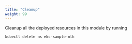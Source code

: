 ```yaml
---
title: "Cleanup"
weight: 99
---
```


Cleanup all the deployed resources in this module by running 

```bash
kubectl delete ns eks-sample-nth
```